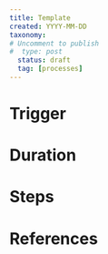 ```yaml
---
title: Template
created: YYYY-MM-DD
taxonomy:
# Uncomment to publish
#  type: post
  status: draft
  tag: [processes]
---
```


# Trigger

# Duration

# Steps

# References
